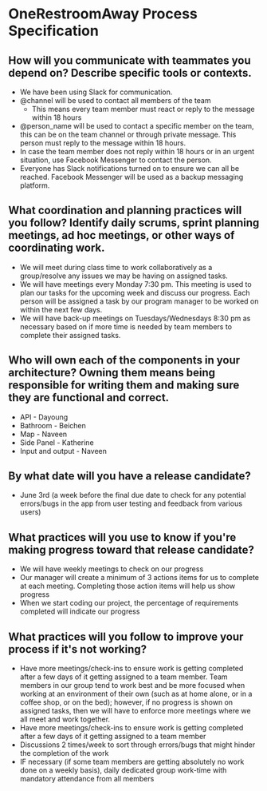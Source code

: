 # OneRestroomAway Process Specification

## How will you communicate with teammates you depend on? Describe specific tools or contexts.

- We have been using Slack for communication.
- @channel will be used to contact all members of the team
    - This means every team member must react or reply to the message within 18 hours
- @person_name will be used to contact a specific member on the team, this can be on the team channel or through private message. This person must reply to the message within 18 hours.
- In case the team member does not reply within 18 hours or in an urgent situation, use Facebook Messenger to contact the person.
- Everyone has Slack notifications turned on to ensure we can all be reached. Facebook Messenger will be used as a backup messaging platform.

## What coordination and planning practices will you follow? Identify daily scrums, sprint planning meetings, ad hoc meetings, or other ways of coordinating work.

- We will meet during class time to work collaboratively as a group/resolve any issues we may be having on assigned tasks. 
- We will have meetings every Monday 7:30 pm. This meeting is used to plan our tasks for the upcoming week and discuss our progress. Each person will be assigned a task by our program manager to be worked on within the next few days.
- We will have back-up meetings on Tuesdays/Wednesdays 8:30 pm as necessary based on if more time is needed by team members to complete their assigned tasks.

## Who will own each of the components in your architecture? Owning them means being responsible for writing them and making sure they are functional and correct.

- API - Dayoung
- Bathroom - Beichen
- Map - Naveen
- Side Panel - Katherine
- Input and output - Naveen

## By what date will you have a release candidate?

- June 3rd (a week before the final due date to check for any potential errors/bugs in the app from user testing and feedback from various users)

## What practices will you use to know if you're making progress toward that release candidate?

- We will have weekly meetings to check on our progress
- Our manager will create a minimum of 3 actions items for us to complete at each meeting. Completing those action items will help us show progress
- When we start coding our project, the percentage of requirements completed will indicate our progress

## What practices will you follow to improve your process if it's not working?

- Have more meetings/check-ins to ensure work is getting completed after a few days of it getting assigned to a team member. Team members in our group tend to work best and be more focused when working at an environment of their own (such as at home alone, or in a coffee shop, or on the bed); however, if no progress is shown on assigned tasks, then we will have to enforce more meetings where we all meet and work together.  
- Have more meetings/check-ins to ensure work is getting completed after a few days of it getting assigned to a team member
- Discussions 2 times/week to sort through errors/bugs that might hinder the completion of the work
- IF necessary (if some team members are getting absolutely no work done on a weekly basis), daily dedicated group work-time with mandatory attendance from all members
